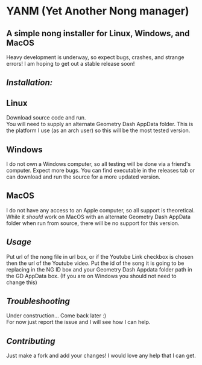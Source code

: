 # YANM (Yet Another Nong manager)
## A simple nong installer for Linux, Windows, and MacOS
Heavy development is underway, so expect bugs, crashes, and strange errors! I am hoping to get out a stable release soon!

## _Installation:_

## Linux
Download source code and run.  
You will need to supply an alternate Geometry Dash AppData folder. This is the platform I use (as an arch user) so this will be the most tested version.
## Windows
I do not own a Windows computer, so all testing will be done via a friend's computer. Expect more bugs. You can find executable in the releases tab or can download and run the source for a more updated version.
## MacOS
I do not have any access to an Apple computer, so all support is theoretical. While it _should_ work on MacOS with an alternate Geometry Dash AppData folder when run from source, there will be no support for this version.

## _Usage_
Put url of the nong file in url box, or if the Youtube Link checkbox is chosen then the url of the Youtube video. Put the id of the song it is going to be replacing in the NG ID box and your Geometry Dash Appdata folder path in the GD AppData box. (If you are on Windows you should not need to change this)

## _Troubleshooting_
Under construction... Come back later :)  
For now just report the issue and I will see how I can help.

## _Contributing_
Just make a fork and add your changes! I would love any help that I can get.
